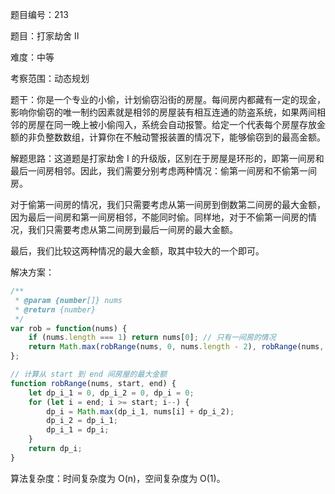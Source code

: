 题目编号：213

题目：打家劫舍 II

难度：中等

考察范围：动态规划

题干：你是一个专业的小偷，计划偷窃沿街的房屋。每间房内都藏有一定的现金，影响你偷窃的唯一制约因素就是相邻的房屋装有相互连通的防盗系统，如果两间相邻的房屋在同一晚上被小偷闯入，系统会自动报警。给定一个代表每个房屋存放金额的非负整数数组，计算你在不触动警报装置的情况下，能够偷窃到的最高金额。

解题思路：这道题是打家劫舍 I 的升级版，区别在于房屋是环形的，即第一间房和最后一间房相邻。因此，我们需要分别考虑两种情况：偷第一间房和不偷第一间房。

对于偷第一间房的情况，我们只需要考虑从第一间房到倒数第二间房的最大金额，因为最后一间房和第一间房相邻，不能同时偷。同样地，对于不偷第一间房的情况，我们只需要考虑从第二间房到最后一间房的最大金额。

最后，我们比较这两种情况的最大金额，取其中较大的一个即可。

解决方案：

```javascript
/**
 * @param {number[]} nums
 * @return {number}
 */
var rob = function(nums) {
    if (nums.length === 1) return nums[0]; // 只有一间房的情况
    return Math.max(robRange(nums, 0, nums.length - 2), robRange(nums, 1, nums.length - 1));
};

// 计算从 start 到 end 间房屋的最大金额
function robRange(nums, start, end) {
    let dp_i_1 = 0, dp_i_2 = 0, dp_i = 0;
    for (let i = end; i >= start; i--) {
        dp_i = Math.max(dp_i_1, nums[i] + dp_i_2);
        dp_i_2 = dp_i_1;
        dp_i_1 = dp_i;
    }
    return dp_i;
}
```

算法复杂度：时间复杂度为 O(n)，空间复杂度为 O(1)。